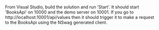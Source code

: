 From Visual Studio, build the solution and run 'Start'. It should start 'BooksApi' on 10000 and the demo server on 10001.
If you go to http://localhost:10001/api/values then it should trigger it to make a request to the BooksApi using the NSwag generated client.